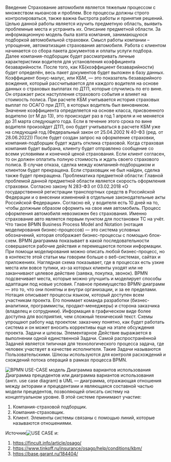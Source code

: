 Введение
Страхование автомобиля является тяжелым процессом с множеством ньюансов и проблем. Все процессы должны строго контролироваться, также важна быстрота работы и принятия решений.
Целью данной работы является изучить предметную область, выявить проблемные места и устранить их.
Описание предметной области.
За информационную модель была взята компания, занимающуюся подборкой автомобильной страховки. Смысл работы компании – упрощение, автоматизация страхования автомобиля.
Работа с клиентом начинается со сбора пакета документов и оплаты услуги подбора.
Далее компания-подборщик будет рассматривать личные характеристики водителя для установления коэффициента безаварийности. После того, как КБ(коэффициент безаварийности) будет определён, весь пакет документов будет выложен в базу данных.
 Коэффициент бонус-малус, или КБМ, — это показатель безаварийного вождения, который рассчитывается для каждого водителя на основе данных о страховых выплатах по ДТП, которые случились по его вине. Он отражает риск наступления страхового события и влияет на стоимость полиса.
 При расчете КБМ учитывается история страховых выплат по ОСАГО при ДТП, в которых водитель был виновником. Значение коэффициента определяется на основе класса, присвоенного водителю (от М до 13), это происходит раз в год 1 апреля и не меняется до 31 марта следующего года. Если в течение этого срока по вине водителя произойдет ДТП, оно будет учитываться в расчете КБМ уже на следующий год.(Федеральный закон от 25.04.2002 N 40-ФЗ (ред. от 28.06.2022))
После будет создан запрос на оформление страховки, компания-подборщик будет ждать отклика страховой. Когда страховая компания будет выбрана, клиенту будет отправлено сообщение со всеми условиями и конечной ценой страхования. Если клиент согласен, то он должен оплатить полную стоимость и ждать своего страхового полиса. В случае отказа, сделка между компанией-подборщиком и клиентом будет прекращена. Если страховщик не был найден, сделка также будет прекращена.
Проблематика предметной области:
Главной проблемой данной предметной области является скорость оформления страховки. Согласно закону N 283-ФЗ от 03.02.2018 «О государственной регистрации транспортных средств в Российской Федерации и о внесении изменений в отдельные законодательные акты Российской Федерации». Согласно ей, у водителя есть 10 дней на то, чтобы должным образом оформить на свое имя автомобиль. Процесс оформления автомобиля невозможен без страхования. Именно страхование авто является первым пунктом для постановки ТС на учёт.
Что такое BPMN
Business Process Model and Notation (нотация моделирования бизнес-процессов) — это система условных обозначений, которая отображает бизнес-процессы с помощью блок-схем. BPMN диаграмма показывает в какой последовательности совершаются рабочие действия и перемещаются потоки информации.
При помощи моделирования можно описать любой бизнес-процесс, но в контексте этой статьи мы говорим больше о веб-системах, сайтах и приложениях.
Наглядная схема показывает, где в процессах есть узкие места или вовсе тупики, из-за которых клиенты уходят или не заканчивают целевое действие (заявка, покупка, звонок). BPMN подсвечивает места, которые можно улучшить и моделирует способы адаптации под новые условия.
Главное преимущество BPMN-диаграмм — это то, что они понятны и внутри организации, и за ее пределами. Нотация описывает процессы языком, который доступен всем участникам проекта. Его понимает команда разработки (бизнес-аналитики, программисты, продакт-менеджеры) и сторона заказчика (владелец и сотрудники).
Информация в графическом виде более доступна для восприятия, чем сложный технический текст. Схемы упрощают работу над проектом: заказчику понятно, как будет работать система и он может вносить коррективы еще на этапе обсуждения проекта.
 Задачи и шлюзы.
Элементарное  Действие  выражается в выполнении одной единственной  Задачи. Самой распространённой  Задачей  является типичная для технологического процесса задача, где человек участвует в качестве исполнителя. Такие  Задачи  называются Пользовательскими. Шлюзы  используются для контроля расхождений и схождений потока операций в рамках процесса BPMN.

![BPMN](https://user-images.githubusercontent.com/105608765/198390455-82528494-97f5-4ec3-8fdd-66f882fc4575.png)
USE-CASE модель
Диаграмма вариантов использования 
Диаграмма прецедентов или диаграмма вариантов использования (англ. use case diagram) в UML — диаграмма, отражающая отношения между акторами и прецедентами и являющаяся составной частью модели прецедентов, позволяющей описать систему на концептуальном уровне.
В этой системе принимают участие:
1.	Компания-страховой подборщик.
2.	Компания-страховщик.
3.	Клиент.
Элементы системы связаны с помощью линий, которые называются отношениями.

Источник![USE CASE](https://user-images.githubusercontent.com/105608765/198390642-297c6d3e-bcee-4c0f-929b-f721e43a1caf.png)
и:
1. https://fincult.info/article/osago/
2. https://www.tinkoff.ru/insurance/osago/help/conditions/kbm/
3. https://base.garant.ru/184404/
